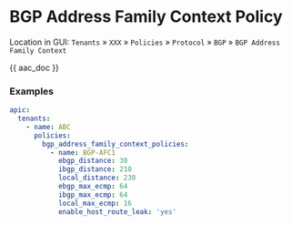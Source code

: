 # BGP Address Family Context Policy

Location in GUI:
`Tenants` » `XXX` » `Policies` » `Protocol` » `BGP` » `BGP Address Family Context`

{{ aac_doc }}
### Examples

```yaml
apic:
  tenants:
    - name: ABC
      policies:
        bgp_address_family_context_policies:
          - name: BGP-AFC1
            ebgp_distance: 30
            ibgp_distance: 210
            local_distance: 230
            ebgp_max_ecmp: 64
            ibgp_max_ecmp: 64
            local_max_ecmp: 16
            enable_host_route_leak: 'yes'
```
